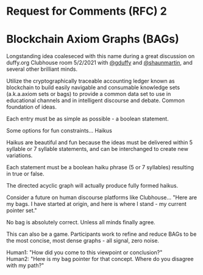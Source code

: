 # Request for Comments (RFC) 2
# Blockchain Axiom Graphs (BAGs)

Longstanding idea coaleseced with this name during a great discussion on duffy.org Clubhouse room
5/2/2021 with [@gduffy](https://www.joinclubhouse.com/@gduffy) and
[@shaunmartin](https://www.joinclubhouse.com/@shaunmartin), and several other brilliant minds.

Utilize the cryptographically traceable accounting ledger known as blockchain to build easily navigable and consumable
knowledge sets (a.k.a.axiom sets or bags) to provide a common data set to use in educational channels and in
intelligent discourse and debate. Common foundation of ideas.

Each entry must be as simple as possible - a boolean statement.

Some options for fun constraints... Haikus

Haikus are beautiful and fun because the ideas must be delivered within 5 syllable or 7 syllable statements,
and can be interchanged to create new variations.

Each statement must be a boolean haiku phrase (5 or 7 syllables) resulting in true or false.

The directed acyclic graph will actually produce fully formed haikus.

Consider a future on human discourse platforms like Clubhouse...
"Here are my bags. I have started at origin, and here is where I stand - my current pointer set."

No bag is absolutely correct. Unless all minds finally agree.

This can also be a game. Participants work to refine and reduce BAGs to be the most concise, most dense
graphs - all signal, zero noise.

Human1: "How did you come to this viewpoint or conclusion?"\
Human2: "Here is my bag pointer for that concept. Where do you disagree with my path?"
